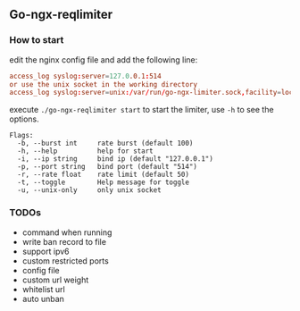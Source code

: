 ## Go-ngx-reqlimiter

### How to start

edit the nginx config file and add the following line:

```conf
access_log syslog:server=127.0.0.1:514
or use the unix socket in the working directory
access_log syslog:server=unix:/var/run/go-ngx-limiter.sock,facility=local7,tag=nginx,severity=info;
```

execute `./go-ngx-reqlimiter start` to start the limiter, use `-h` to see the options.

```
Flags:
  -b, --burst int     rate burst (default 100)
  -h, --help          help for start
  -i, --ip string     bind ip (default "127.0.0.1")
  -p, --port string   bind port (default "514")
  -r, --rate float    rate limit (default 50)
  -t, --toggle        Help message for toggle
  -u, --unix-only     only unix socket
``` 

### TODOs

- command when running
- write ban record to file
- support ipv6
- custom restricted ports
- config file
- custom url weight
- whitelist url
- auto unban
